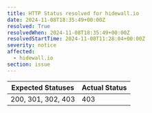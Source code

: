 ```yaml
---
title: HTTP Status resolved for hidewall.io
date: 2024-11-08T18:35:49+00:00Z
resolved: True
resolvedWhen: 2024-11-08T18:35:49+00:00Z
resolvedStartTime: 2024-11-08T11:28:04+00:00Z
severity: notice
affected:
  - hidewall.io
section: issue
---
```


| Expected Statuses | Actual Status  |
|-------------------|----------------|
| 200, 301, 302, 403 | 403 |
